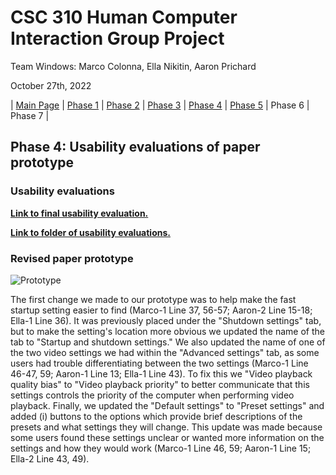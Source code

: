 # CSC 310 Human Computer Interaction Group Project

Team Windows: Marco Colonna, Ella Nikitin, Aaron Prichard

October 27th, 2022

| [Main Page](https://marco-colonna.github.io/csc-310-project) | [Phase 1](https://marco-colonna.github.io/csc-310-project/phase1) | [Phase 2](https://marco-colonna.github.io/csc-310-project/phase2) | [Phase 3](https://marco-colonna.github.io/csc-310-project/phase3) | [Phase 4](https://marco-colonna.github.io/csc-310-project/phase4) | [Phase 5](https://marco-colonna.github.io/csc-310-project/phase5) | Phase 6 | Phase 7 |

## Phase 4: Usability evaluations of paper prototype

### Usability evaluations

[**Link to final usability evaluation.**](https://marco-colonna.github.io/csc-310-project/Usability%20Evaluations/Final%20Usability%20Evaluation)

[**Link to folder of usability evaluations.**](https://github.com/marco-colonna/csc-310-project/tree/main/Usability%20Evaluations/Individual%20Files)

### Revised paper prototype

![Prototype](https://user-images.githubusercontent.com/84739957/198459416-78e759ba-6b56-407e-b71a-fdc05e292898.jpg)

The first change we made to our prototype was to help make the fast startup setting easier to find (Marco-1 Line 37, 56-57; Aaron-2 Line 15-18; Ella-1 Line 36). It was previously placed under the "Shutdown settings" tab, but to make the setting's location more obvious we updated the name of the tab to "Startup and shutdown settings." We also updated the name of one of the two video settings we had within the "Advanced settings" tab, as some users had trouble differentiating between the two settings (Marco-1 Line 46-47, 59; Aaron-1 Line 13; Ella-1 Line 43). To fix this we "Video playback quality bias" to "Video playback priority" to better communicate that this settings controls the priority of the computer when performing video playback. Finally, we updated the "Default settings" to "Preset settings" and added (i) buttons to the options which provide brief descriptions of the presets and what settings they will change. This update was made because some users found these settings unclear or wanted more information on the settings and how they would work (Marco-1 Line 46, 59; Aaron-1 Line 15; Ella-2 Line 43, 49).
